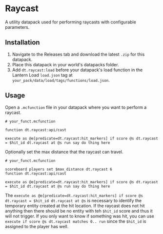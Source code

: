 # Raycast

A utility datapack used for performing raycasts with configurable parameters.

## Installation

1. Navigate to the Releases tab and download the latest `.zip` for this datapack.
2. Place this datapack in your world's datapacks folder.
3. Add `dt.raycast:load` before your datapack's load function in the Lantern Load `load.json` tag at `your_pack/data/load/tags/functions/load.json`.

## Usage

Open a `.mcfunction` file in your datapack where you want to perform a raycast.

```mcfunction
# your_funct.mcfunction

function dt.raycast:api/cast

execute as @e[predicate=dt.raycast:hit_markers] if score @s dt.raycast = $hit_id dt.raycast at @s run say do thing here
```

Optionally set the max distance that the raycast can travel.

```mcfunction
# your_funct.mcfunction

scoreboard players set $max_distance dt.raycast 6
function dt.raycast:api/cast

execute as @e[predicate=dt.raycast:hit_markers] if score @s dt.raycast = $hit_id dt.raycast at @s run say do thing here
```

The `execute as @e[predicate=dt.raycast:hit_markers] if score @s dt.raycast = $hit_id dt.raycast at @s` is necessary to identify the temporary entity created at the hit location. If the raycast does not hit anything then there should be no entity with teh `$hit_id` score and thus it will not trigger. If you only want to know if something was hit, you can use `execute if score @s dt.raycast matches 0.. run` since the `$hit_id` is assigned to the player has well.
